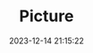 ---
weight: 1
images:
- /images/edited/128.jpeg
title: Picture
date: 2023-12-14 21:15:22
tags: [luminarneo,work,ILCE7M3,34.1,person]
---